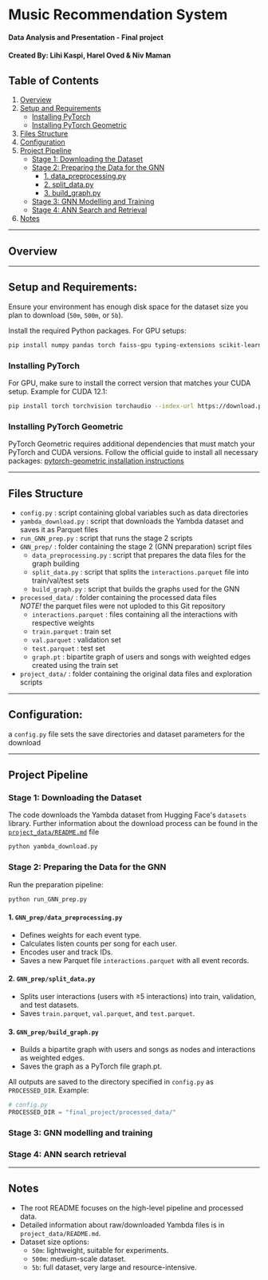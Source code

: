 # Music Recommendation System
#### Data Analysis and Presentation - Final project
#### Created By: Lihi Kaspi, Harel Oved & Niv Maman

## Table of Contents

1. [Overview](#overview)
2. [Setup and Requirements](#setup-and-requirements)
   - [Installing PyTorch](#installing-pytorch)
   - [Installing PyTorch Geometric](#installing-pytorch-geometric)
3. [Files Structure](#files-structure)
4. [Configuration](#configuration)
5. [Project Pipeline](#project-pipeline)
   - [Stage 1: Downloading the Dataset](#stage-1-downloading-the-dataset)
   - [Stage 2: Preparing the Data for the GNN](#stage-2-preparing-the-data-for-the-gnn)
     - [1. data_preprocessing.py](#1-data_preprocessingpy)
     - [2. split_data.py](#2-split_datapy)
     - [3. build_graph.py](#3-build_graphpy)
   - [Stage 3: GNN Modelling and Training](#stage-3-gnn-modelling-and-training)
   - [Stage 4: ANN Search and Retrieval](#stage-4-ann-search-and-retrieval)
6. [Notes](#notes)

---

## Overview


---

## Setup and Requirements:

Ensure your environment has enough disk space for the dataset size you plan to download (`50m`, `500m`, or `5b`).

Install the required Python packages. For GPU setups:

```bash
pip install numpy pandas torch faiss-gpu typing-extensions scikit-learn
```

### Installing PyTorch

For GPU, make sure to install the correct version that matches your CUDA setup.
Example for CUDA 12.1:

```bash
pip install torch torchvision torchaudio --index-url https://download.pytorch.org/whl/cu121
```

### Installing PyTorch Geometric 

PyTorch Geometric requires additional dependencies that must match your PyTorch and CUDA versions.
Follow the official guide to install all necessary packages:
[pytorch-geometric installation instructions](https://pytorch-geometric.readthedocs.io/en/latest/notes/installation.html)


---

## Files Structure

- `config.py` : script containing global variables such as data directories
- `yambda_download.py` : script that downloads the Yambda dataset and saves it as Parquet files
- `run_GNN_prep.py` : script that runs the stage 2 scripts 
- `GNN_prep/` : folder containing the stage 2 (GNN preparation) script files
  - `data_preprocessing.py` : script that prepares the data files for the graph building
  - `split_data.py` : script that splits the `interactions.parquet` file into train/val/test sets
  - `build_graph.py` : script that builds the graphs used for the GNN
- `processed_data/` : folder containing the processed data files   
  *NOTE!* the parquet files were not uploded to this Git repository
  - `interactions.parquet` : files containing all the interactions with respective weights
  - `train.parquet` : train set
  - `val.parquet` : validation set
  - `test.parquet` : test set
  - `graph.pt` : bipartite graph of users and songs with weighted edges created using the train set
- `project_data/` : folder containing the original data files and exploration scripts

---

## Configuration:

a `config.py` file sets the save directories and dataset parameters for the download

---

## Project Pipeline

### Stage 1: Downloading the Dataset

The code downloads the Yambda dataset from Hugging Face's `datasets` library. 
Further information about the download process can be found in the [`project_data/README.md`](project_data/README.md) file

```bash
python yambda_download.py
```

### Stage 2: Preparing the Data for the GNN

Run the preparation pipeline:

```bash
python run_GNN_prep.py
```

#### 1. `GNN_prep/data_preprocessing.py`

- Defines weights for each event type.
- Calculates listen counts per song for each user.
- Encodes user and track IDs.
- Saves a new Parquet file `interactions.parquet` with all event records.

#### 2. `GNN_prep/split_data.py`

- Splits user interactions (users with ≥5 interactions) into train, validation, and test datasets.
- Saves `train.parquet`, `val.parquet`, and `test.parquet`.

#### 3. `GNN_prep/build_graph.py`

- Builds a bipartite graph with users and songs as nodes and interactions as weighted edges.
- Saves the graph as a PyTorch file graph.pt.


All outputs are saved to the directory specified in `config.py` as `PROCESSED_DIR`. Example:

```python
# config.py
PROCESSED_DIR = "final_project/processed_data/"
```

### Stage 3: GNN modelling and training


### Stage 4: ANN search retrieval

---

## Notes

- The root README focuses on the high-level pipeline and processed data.
- Detailed information about raw/downloaded Yambda files is in `project_data/README.md`.
- Dataset size options:
  - `50m`: lightweight, suitable for experiments.
  - `500m`: medium-scale dataset.
  - `5b`: full dataset, very large and resource-intensive.


